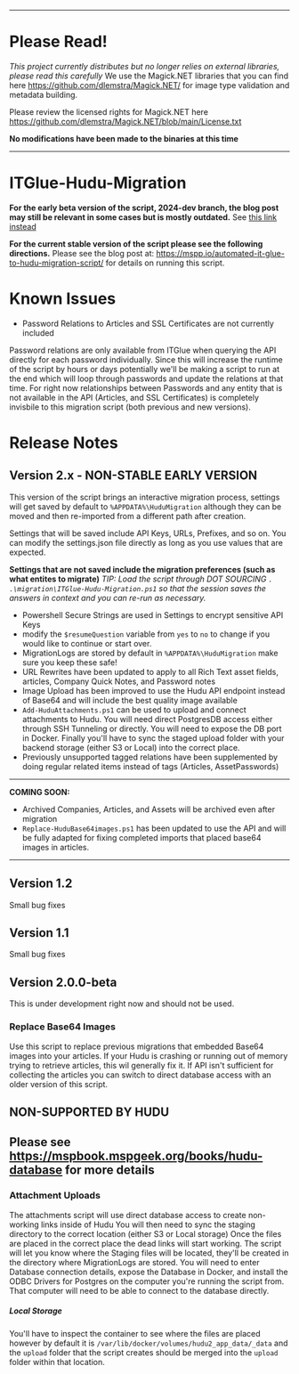___
# Please Read!

_This project currently distributes but no longer relies on external libraries, please read this carefully_
We use the Magick.NET libraries that you can find here https://github.com/dlemstra/Magick.NET/ for image type validation and metadata building.

Please review the licensed rights for Magick.NET here https://github.com/dlemstra/Magick.NET/blob/main/License.txt

**No modifications have been made to the binaries at this time**
___
# ITGlue-Hudu-Migration

**For the early beta version of the script, 2024-dev branch, the blog post may still be relevant in some cases but is mostly outdated.** See [this link instead](https://mspbook.mspgeek.org/books/hudu-scripts-in-progress/page/itglue-to-hudu-migration)

**For the current stable version of the script please see the following directions.**
Please see the blog post at: https://mspp.io/automated-it-glue-to-hudu-migration-script/ for details on running this script.
# Known Issues
 - Password Relations to Articles and SSL Certificates are not currently included

Password relations are only available from ITGlue when querying the API directly for each password individually. Since this will increase the runtime of the script by hours or days potentially we'll be making a script to run at the end which will loop through passwords and update the relations at that time. For right now relationships between Passwords and any entity that is not available in the API (Articles, and SSL Certificates) is completely invisbile to this migration script (both previous and new versions).

# Release Notes
## Version 2.x - NON-STABLE EARLY VERSION
This version of the script brings an interactive migration process, settings will get saved by default to `%APPDATA%\HuduMigration` although they can be moved and then re-imported from a different path after creation.

Settings that will be saved include API Keys, URLs, Prefixes, and so on. You can modify the settings.json file directly as long as you use values that are expected. 

**Settings that are not saved include the migration preferences (such as what entites to migrate)**
*TIP: Load the script through DOT SOURCING `. .\migration\ITGlue-Hudu-Migration.ps1` so that the session saves the answers in context and you can re-run as necessary.*

- Powershell Secure Strings are used in Settings to encrypt sensitive API Keys
- modify the `$resumeQuestion` variable from `yes` to `no` to change if you would like to continue or start over.
- MigrationLogs are stored by default in `%APPDATA%\HuduMigration` make sure you keep these safe!
- URL Rewrites have been updated to apply to all Rich Text asset fields, articles, Company Quick Notes, and Password notes
- Image Upload has been improved to use the Hudu API endpoint instead of Base64 and will include the best quality image available
- `Add-HuduAttachments.ps1` can be used to upload and connect attachments to Hudu. You will need direct PostgresDB access either through SSH Tunneling or directly. You will need to expose the DB port in Docker. Finally you'll have to sync the staged upload folder with your backend storage (either S3 or Local) into the correct place.
- Previously unsupported tagged relations have been supplemented by doing regular related items instead of tags (Articles, AssetPasswords)

___
**COMING SOON:** 
- Archived Companies, Articles, and Assets will be archived even after migration
- `Replace-HuduBase64images.ps1` has been updated to use the API and will be fully adapted for fixing completed imports that placed base64 images in articles.
___
## Version 1.2
Small bug fixes
## Version 1.1
Small bug fixes
## Version 2.0.0-beta
This is under development right now and should not be used.

### Replace Base64 Images
Use this script to replace previous migrations that embedded Base64 images into your articles. If your Hudu is crashing or running out of memory trying to retrieve articles, this wil generally fix it. If API isn't sufficient for collecting the articles you can switch to direct database access with an older version of this script.

## NON-SUPPORTED BY HUDU
## Please see https://mspbook.mspgeek.org/books/hudu-database for more details

### Attachment Uploads
The attachments script will use direct database access to create non-working links inside of Hudu
You will then need to sync the staging directory to the correct location (either S3 or Local storage)
Once the files are placed in the correct place the dead links will start working.
The script will let you know where the Staging files will be located, they'll be created in the directory where MigrationLogs are stored.
You will need to enter Database connection details, expose the Database in Docker, and install the ODBC Drivers for Postgres on the computer you're running the script from. That computer will need to be able to connect to the database directly.

##### Local Storage
You'll have to inspect the container to see where the files are placed however by default it is `/var/lib/docker/volumes/hudu2_app_data/_data` and the `upload` folder that the script creates should be merged into the `upload` folder within that location.
